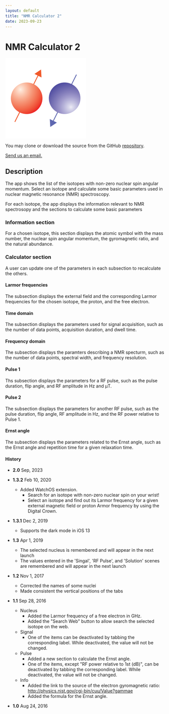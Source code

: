 ```yaml
---
layout: default
title: "NMR Calculator 2"
date: 2023-09-23
---
```


# NMR Calculator 2

<!--
[<img src="./assets/images/App_Store_Badge.svg">](https://itunes.apple.com/us/app/nmr-calculator/id1146296877?mt=8)
-->

<img src="./assets/images/NMRCalcIcon.png" alt="NMR Calculator Icon" width="256" align="center"/>

You may clone or download the source from the GitHub [repository](https://github.com/jaeseung16/NMRCalculator).

[Send us an email.](mailto:jaeseung@gmail.com?subject=RE:%20NMR%20Calculator%20Inquiry)

## Description

The app shows the list of the isotopes with non-zero nuclear spin angular momentum. Select an isotope and calculate some basic parameters used in nuclear magnetic resonance (NMR) spectroscopy.

For each isotope, the app displays the information relevant to NMR spectrosopy and the sections to calculate some basic parameters

### Information section
For a chosen isotope, this section displays the atomic symbol with the mass number, the nuclear spin angular momentum, the gyromagnetic ratio, and the natural abundance.

### Calculator section
A user can update one of the parameters in each subsection to recalculate the others.

#### Larmor frequencies
The subsection displays the external field and the corresponding Larmor frequencies for the chosen isotope, the proton, and the free electron. 

#### Time domain
The subsection displays the parameters used for signal acquisition, such as the number of data points, acquisition duration, and dwell time.

#### Frequency domain
The subsection displays the paramters describing a NMR specturm, such as the number of data points, spectral width, and frequency resolution.

#### Pulse 1
Ths subsection displays the parameters for a RF pulse, such as the pulse duration, flip angle, and RF amplitude in Hz and μT.

#### Pulse 2
The subsection displays the parameters for another RF pulse, such as the pulse duration, flip angle, RF amplitude in Hz, and the RF power relative to Pulse 1.

#### Ernst angle
The subsection displays the parameters related to the Ernst angle, such as the Ernst angle and repetition time for a given relaxation time.

#### History
- **2.0** Sep, 2023

- **1.3.2** Feb 10, 2020
  - Added WatchOS extension.
    - Search for an isotope with non-zero nuclear spin on your wrist!
    - Select an isotope and find out its Larmor frequency for a given external magnetic field or proton Armor frequency by using the Digital Crown.

- **1.3.1** Dec 2, 2019
  - Supports the dark mode in iOS 13

- **1.3** Apr 1, 2019
  - The selected nucleus is remembered and will appear in the next launch
  - The values entered in the 'Singal', 'RF Pulse', and 'Solution' scenes are remembered and will appear in the next launch

- **1.2** Nov 1, 2017
  - Corrected the names of some nuclei
  - Made consistent the vertical positions of the tabs

- **1.1** Sep 28, 2016
  - Nucleus
    - Added the Larmor frequency of a free electron in GHz.
    - Added the "Search Web" button to allow search the selected isotope on the web.
  - Signal
    - One of the items can be deactivated by tabbing the corresponding label. While deactivated, the value will not be changed.
  - Pulse
    - Added a new section to calculate the Ernst angle.
    - One of the items, except "RF power relative to 1st (dB)", can be deactivated by tabbing the corresponding label. While deactivated, the value will not be changed.
  - Info
    - Added the link to the source of the electron gyromagnetic ratio: http://physics.nist.gov/cgi-bin/cuu/Value?gammae
    - Added the formula for the Ernst angle.

- **1.0** Aug 24, 2016
